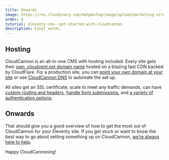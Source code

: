```yaml
---
title: Onwards
image: https://res.cloudinary.com/dahpdufoq/image/upload/marketing-site/eleventy-cloudcannon-tutorial-social.png
order: 6
tutorial: eleventy-cms--get-started-with-cloudcannon
description: Final words.
---
```


## Hosting

CloudCannon is an all-in-one CMS with hosting included. Every site gets their [own .cloudvent.net domain name](https://cloudcannon.com/documentation/articles/viewing-your-site-on-a-testing-domain/?ssg=Hugo) hosted on a blazing fast CDN backed by CloudFlare. For a production site, you can [point your own domain at your site](https://cloudcannon.com/documentation/articles/hosting-your-site-on-a-custom-domain/?ssg=Hugo) or use [CloudCannon DNS](https://cloudcannon.com/documentation/articles/using-cloudcannon-dns-to-configure-your-custom-domain/?ssg=Hugo) to automate the set up.

All sites get an SSL certificate, scale to meet any traffic demands, can have [custom routing and headers](https://cloudcannon.com/documentation/articles/configuring-custom-routing/?ssg=Hugo#custom-headers), [handle form submissions](https://cloudcannon.com/documentation/articles/getting-started-with-forms-on-cloudcannon/?ssg=Hugo), and [a variety of authentication options](https://cloudcannon.com/documentation/articles/adding-password-authentication-to-your-site/?ssg=Hugo).

## Onwards

That should give you a good overview of how to get the most out of CloudCannon for your Eleventy site. If you get stuck or want to know the best way to go about setting something up on CloudCannon, [we’re always here to help](https://cloudcannon.com/documentation/support/).

Happy CloudCannoning\!